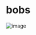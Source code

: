 # bobs
![image](https://user-images.githubusercontent.com/112620303/190116243-41ffafb1-0f23-4de4-b561-f19d1bf33c2a.png)
